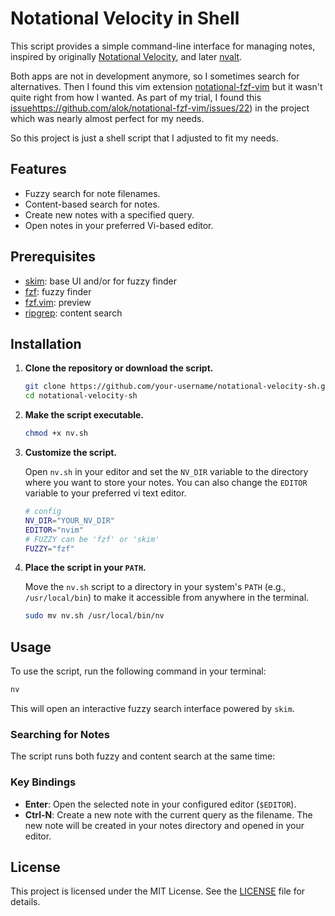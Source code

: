 # Notational Velocity in Shell

This script provides a simple command-line interface for managing notes, inspired by originally [Notational Velocity](https://notational.net/), and later [nvalt](https://brettterpstra.com/projects/nvalt/).

Both apps are not in development anymore, so I sometimes search for alternatives. Then I found this vim extension [notational-fzf-vim](https://github.com/alok/notational-fzf-vim) but it wasn't quite right from how I wanted.
As part of my trial, I found this [issue]()https://github.com/alok/notational-fzf-vim/issues/22) in the project which was nearly almost perfect for my needs.

So this project is just a shell script that I adjusted to fit my needs.

## Features

- Fuzzy search for note filenames.
- Content-based search for notes.
- Create new notes with a specified query.
- Open notes in your preferred Vi-based editor.

## Prerequisites

- [skim](https://github.com/skim-rs/skim): base UI and/or for fuzzy finder
- [fzf](https://github.com/junegunn/fzf): fuzzy finder
- [fzf.vim](https://github.com/junegunn/fzf.vim): preview
- [ripgrep](https://github.com/BurntSushi/ripgrep): content search

## Installation

1.  **Clone the repository or download the script.**

    ```bash
    git clone https://github.com/your-username/notational-velocity-sh.git
    cd notational-velocity-sh
    ```

2.  **Make the script executable.**

    ```bash
    chmod +x nv.sh
    ```

3.  **Customize the script.**

    Open `nv.sh` in your editor and set the `NV_DIR` variable to the directory where you want to store your notes. You can also change the `EDITOR` variable to your preferred vi text editor.

    ```bash
    # config
    NV_DIR="YOUR_NV_DIR"
    EDITOR="nvim"
    # FUZZY can be 'fzf' or 'skim'
    FUZZY="fzf"
    ```

4.  **Place the script in your `PATH`.**

    Move the `nv.sh` script to a directory in your system's `PATH` (e.g., `/usr/local/bin`) to make it accessible from anywhere in the terminal.

    ```bash
    sudo mv nv.sh /usr/local/bin/nv
    ```

## Usage

To use the script, run the following command in your terminal:

```bash
nv
```

This will open an interactive fuzzy search interface powered by `skim`.

### Searching for Notes

The script runs both fuzzy and content search at the same time:

### Key Bindings

-   **Enter**: Open the selected note in your configured editor (`$EDITOR`).
-   **Ctrl-N**: Create a new note with the current query as the filename. The new note will be created in your notes directory and opened in your editor.

## License

This project is licensed under the MIT License. See the [LICENSE](LICENSE) file for details.

